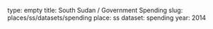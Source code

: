 type: empty
title: South Sudan / Government Spending
slug: places/ss/datasets/spending
place: ss
dataset: spending
year: 2014
